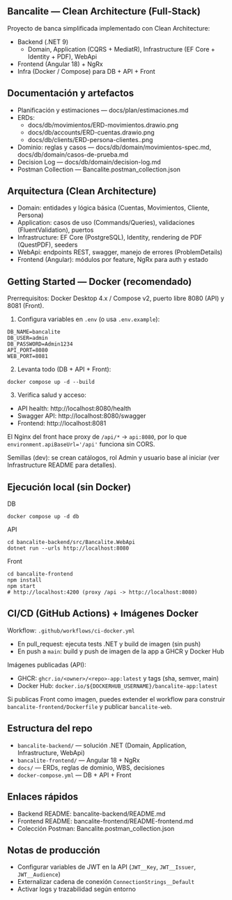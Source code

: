 ## Bancalite — Clean Architecture (Full‑Stack)

Proyecto de banca simplificada implementado con Clean Architecture:

- Backend (.NET 9)
  - Domain, Application (CQRS + MediatR), Infrastructure (EF Core + Identity + PDF), WebApi
- Frontend (Angular 18) + NgRx
- Infra (Docker / Compose) para DB + API + Front

## Documentación y artefactos

- Planificación y estimaciones — docs/plan/estimaciones.md
- ERDs: 
  - docs/db/movimientos/ERD-movimientos.drawio.png
  - docs/db/accounts/ERD-cuentas.drawio.png
  - docs/db/clients/ERD-persona-clientes..png
- Dominio: reglas y casos — docs/db/domain/movimientos-spec.md, docs/db/domain/casos-de-prueba.md
- Decision Log — docs/db/domain/decision-log.md
- Postman Collection — Bancalite.postman_collection.json

## Arquitectura (Clean Architecture)

- Domain: entidades y lógica básica (Cuentas, Movimientos, Cliente, Persona)
- Application: casos de uso (Commands/Queries), validaciones (FluentValidation), puertos
- Infrastructure: EF Core (PostgreSQL), Identity, rendering de PDF (QuestPDF), seeders
- WebApi: endpoints REST, swagger, manejo de errores (ProblemDetails)
- Frontend (Angular): módulos por feature, NgRx para auth y estado

## Getting Started — Docker (recomendado)

Prerrequisitos: Docker Desktop 4.x / Compose v2, puerto libre 8080 (API) y 8081 (Front).

1) Configura variables en `.env` (o usa `.env.example`):

```
DB_NAME=bancalite
DB_USER=admin
DB_PASSWORD=Admin1234
API_PORT=8080
WEB_PORT=8081
```

2) Levanta todo (DB + API + Front):

```
docker compose up -d --build
```

3) Verifica salud y acceso:

- API health: http://localhost:8080/health
- Swagger API: http://localhost:8080/swagger
- Frontend: http://localhost:8081

El Nginx del front hace proxy de `/api/*` → `api:8080`, por lo que `environment.apiBaseUrl='/api'` funciona sin CORS.

Semillas (dev): se crean catálogos, rol Admin y usuario base al iniciar (ver Infrastructure README para detalles).

## Ejecución local (sin Docker)

DB
```
docker compose up -d db
```

API
```
cd bancalite-backend/src/Bancalite.WebApi
dotnet run --urls http://localhost:8080
```

Front
```
cd bancalite-frontend
npm install
npm start
# http://localhost:4200 (proxy /api -> http://localhost:8080)
```

## CI/CD (GitHub Actions) + Imágenes Docker

Workflow: `.github/workflows/ci-docker.yml`

- En pull_request: ejecuta tests .NET y build de imagen (sin push)
- En push a `main`: build y push de imagen de la app a GHCR y Docker Hub

Imágenes publicadas (API):

- GHCR: `ghcr.io/<owner>/<repo>-app:latest` y tags (sha, semver, main)
- Docker Hub: `docker.io/${DOCKERHUB_USERNAME}/bancalite-app:latest`

Si publicas Front como imagen, puedes extender el workflow para construir `bancalite-frontend/Dockerfile` y publicar `bancalite-web`.

## Estructura del repo

- `bancalite-backend/` — solución .NET (Domain, Application, Infrastructure, WebApi)
- `bancalite-frontend/` — Angular 18 + NgRx
- `docs/` — ERDs, reglas de dominio, WBS, decisiones
- `docker-compose.yml` — DB + API + Front

## Enlaces rápidos

- Backend README: bancalite-backend/README.md
- Frontend README: bancalite-frontend/README-frontend.md
- Colección Postman: Bancalite.postman_collection.json

## Notas de producción

- Configurar variables de JWT en la API (`JWT__Key`, `JWT__Issuer`, `JWT__Audience`)
- Externalizar cadena de conexión `ConnectionStrings__Default`
- Activar logs y trazabilidad según entorno


